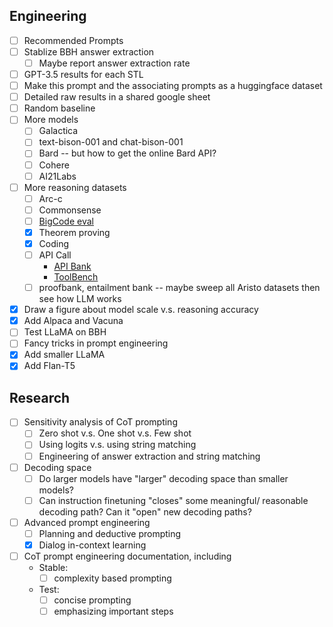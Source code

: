 ## Engineering 
* [ ] Recommended Prompts
* [ ] Stablize BBH answer extraction
  * [ ] Maybe report answer extraction rate 
* [ ] GPT-3.5 results for each STL 
* [ ] Make this prompt and the associating prompts as a huggingface dataset
* [ ] Detailed raw results in a shared google sheet
* [ ] Random baseline
* [ ] More models
  * [ ] Galactica
  * [ ] text-bison-001 and chat-bison-001
  * [ ] Bard -- but how to get the online Bard API?
  * [ ] Cohere
  * [ ] AI21Labs
* [ ] More reasoning datasets
  * [ ] Arc-c
  * [ ] Commonsense
  * [ ] [BigCode eval](https://github.com/bigcode-project/bigcode-evaluation-harness)
  * [x] Theorem proving 
  * [x] Coding 
  * [ ] API Call
    * [API Bank](https://github.com/AlibabaResearch/DAMO-ConvAI/tree/main/api-bank)
    * [ToolBench](https://github.com/OpenBMB/ToolBench)
  * [ ] proofbank, entailment bank -- maybe sweep all Aristo datasets then see how LLM works 
* [x] Draw a figure about model scale v.s. reasoning accuracy 
* [x] Add Alpaca and Vacuna 
* [ ] Test LLaMA on BBH
* [ ] Fancy tricks in prompt engineering 
* [x] Add smaller LLaMA
* [x] Add Flan-T5

## Research
* [ ] Sensitivity analysis of CoT prompting
  * [ ] Zero shot v.s. One shot v.s. Few shot
  * [ ] Using logits v.s. using string matching 
  * [ ] Engineering of answer extraction and string matching 
* [ ] Decoding space 
  * [ ] Do larger models have "larger" decoding space than smaller models? 
  * [ ] Can instruction finetuning "closes" some meaningful/ reasonable decoding path? Can it "open" new decoding paths? 
* [ ] Advanced prompt engineering
  * [ ] Planning and deductive prompting 
  * [x] Dialog in-context learning
* [ ] CoT prompt engineering documentation, including 
  * Stable: 
    * [ ] complexity based prompting
  * Test: 
    * [ ] concise prompting
    * [ ] emphasizing important steps 